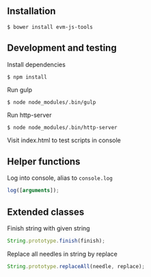 ## Installation

```
$ bower install evm-js-tools
```

## Development and testing

Install dependencies

```
$ npm install
```

Run gulp

```
$ node node_modules/.bin/gulp
```

Run http-server

```
$ node node_modules/.bin/http-server
```

Visit index.html to test scripts in console

## Helper functions

Log into console, alias to `console.log`

```javascript
log([arguments]);
```

## Extended classes

Finish string with given string

```javascript
String.prototype.finish(finish);
```

Replace all needles in string by replace

```javascript
String.prototype.replaceAll(needle, replace);
```